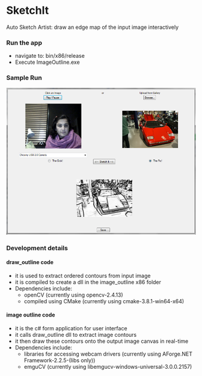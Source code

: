 # SketchIt
Auto Sketch Artist: draw an edge map of the input image interactively

### Run the app
- navigate to: bin/x86/release 
- Execute ImageOutline.exe
### Sample Run
![Edge map for selected picture](https://github.com/saumya-jetley/SketchIt/blob/master/Sample_Image.png)
### Development details
#### draw_outline code
- it is used to extract ordered contours from input image
- it is compiled to create a dll in the image_outline x86 folder
- Dependencies include:
    - openCV (currently using opencv-2.4.13)
    - compiled using CMake (currently using cmake-3.8.1-win64-x64)
#### image outline code
- it is the c# form application for user interface
- it calls draw_outline dll to extract image contours
- it then draw these contours onto the output image canvas in real-time
- Dependencies include:
    - libraries for accessing webcam drivers (currently using AForge.NET Framework-2.2.5-(libs only)) 
    - emguCV (currently using libemgucv-windows-universal-3.0.0.2157)

